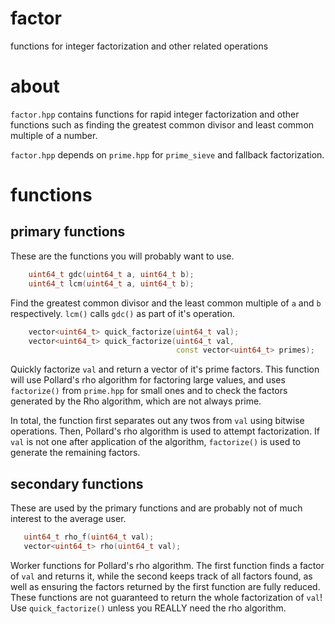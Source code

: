# factor
functions for integer factorization and other related operations

# about

`factor.hpp` contains functions for rapid integer factorization and
other functions such as finding the greatest common divisor and least
common multiple of a number.

`factor.hpp` depends on `prime.hpp` for `prime_sieve` and fallback
factorization.

# functions

## primary functions

These are the functions you will probably want to use.

```C++
    uint64_t gdc(uint64_t a, uint64_t b);
    uint64_t lcm(uint64_t a, uint64_t b);
```

Find the greatest common divisor and the least common multiple of `a` and
`b` respectively. `lcm()` calls `gdc()` as part of it's operation.

```C++
    vector<uint64_t> quick_factorize(uint64_t val);
    vector<uint64_t> quick_factorize(uint64_t val,
                                     const vector<uint64_t> primes);
```

Quickly factorize `val` and return a vector of it's prime factors. This
function will use Pollard's rho algorithm for factoring large values, and 
uses `factorize()` from `prime.hpp` for small ones and to check the factors
generated by the Rho algorithm, which are not always prime.

In total, the function first separates out any twos from `val` using
bitwise operations. Then, Pollard's rho algorithm is used to attempt 
factorization. If `val` is not one after application of the algorithm,
`factorize()` is used to generate the remaining factors.


## secondary functions

These are used by the primary functions and are probably not of much
interest to the average user.

```C++
   uint64_t rho_f(uint64_t val); 
   vector<uint64_t> rho(uint64_t val); 
```

Worker functions for Pollard's rho algorithm. The first function finds a
factor of `val` and returns it, while the second keeps track of all factors
found, as well as ensuring the factors returned by the first function are
fully reduced. These functions are not guaranteed to return the whole
factorization of `val`! Use `quick_factorize()` unless you REALLY need
the rho algorithm.

